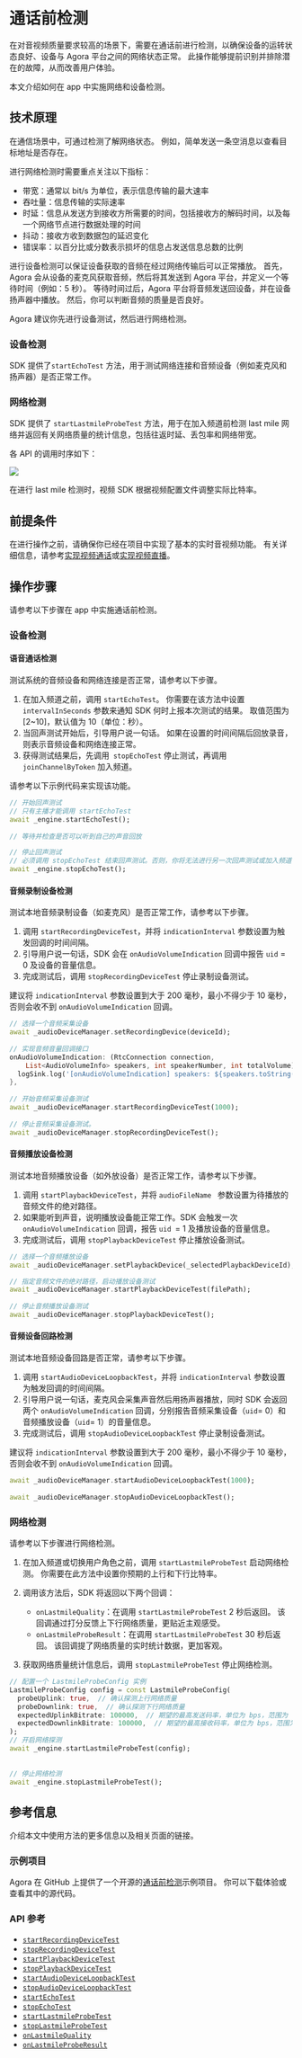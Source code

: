 # 通话前检测

在对音视频质量要求较高的场景下，需要在通话前进行检测，以确保设备的运转状态良好、设备与 Agora 平台之间的网络状态正常。 此操作能够提前识别并排除潜在的故障，从而改善用户体验。

本文介绍如何在 app 中实施网络和设备检测。


## 技术原理

在通信场景中，可通过检测了解网络状态。 例如，简单发送一条空消息以查看目标地址是否存在。

进行网络检测时需要重点关注以下指标：

- 带宽：通常以 bit/s 为单位，表示信息传输的最大速率
- 吞吐量：信息传输的实际速率
- 时延：信息从发送方到接收方所需要的时间，包括接收方的解码时间，以及每一个网络节点进行数据处理的时间
- 抖动：接收方收到数据包的延迟变化
- 错误率：以百分比或分数表示损坏的信息占发送信息总数的比例

进行设备检测可以保证设备获取的音频在经过网络传输后可以正常播放。 首先，Agora 会从设备的麦克风获取音频，然后将其发送到 Agora 平台，并定义一个等待时间（例如：5 秒）。 等待时间过后，Agora 平台将音频发送回设备，并在设备扬声器中播放。 然后，你可以判断音频的质量是否良好。

Agora 建议你先进行设备测试，然后进行网络检测。

### 设备检测

SDK 提供了`startEchoTest` 方法，用于测试网络连接和音频设备（例如麦克风和扬声器）是否正常工作。

### 网络检测

SDK 提供了 `startLastmileProbeTest` 方法，用于在加入频道前检测 last mile 网络并返回有关网络质量的统计信息，包括往返时延、丢包率和网络带宽。

各 API 的调用时序如下：

![](https://web-cdn.agora.io/docs-files/1569465803488)

在进行 last mile 检测时，视频 SDK 根据视频配置文件调整实际比特率。


## 前提条件

在进行操作之前，请确保你已经在项目中实现了基本的实时音视频功能。 有关详细信息，请参考[实现视频通话](start_call_flutter_ng)或[实现视频直播](start_live_flutter_ng)。


## 操作步骤

请参考以下步骤在 app 中实施通话前检测。

### 设备检测

#### 语音通话检测

测试系统的音频设备和网络连接是否正常，请参考以下步骤。

1. 在加入频道之前，调用 `startEchoTest`。 你需要在该方法中设置 `intervalInSeconds` 参数来通知 SDK 何时上报本次测试的结果。 取值范围为 [2~10]，默认值为 10（单位：秒）。
2. 当回声测试开始后，引导用户说一句话。 如果在设置的时间间隔后回放录音，则表示音频设备和网络连接正常。
3. 获得测试结果后，先调用` stopEchoTest` 停止测试，再调用 `joinChannelByToken` 加入频道。

请参考以下示例代码来实现该功能。

```dart
// 开始回声测试
// 只有主播才能调用 startEchoTest
await _engine.startEchoTest();
 
// 等待并检查是否可以听到自己的声音回放

// 停止回声测试
// 必须调用 stopEchoTest 结束回声测试。否则，你将无法进行另一次回声测试或加入频道
await _engine.stopEchoTest();
```

#### 音频录制设备检测

测试本地音频录制设备（如麦克风）是否正常工作，请参考以下步骤。

1. 调用 `startRecordingDeviceTest`，并将 `indicationInterval` 参数设置为触发回调的时间间隔。
2. 引导用户说一句话，SDK 会在 `onAudioVolumeIndication` 回调中报告 `uid` = 0 及设备的音量信息。
3. 完成测试后，调用 `stopRecordingDeviceTest` 停止录制设备测试。

<div class="alert note">建议将 <code>indicationInterval</code> 参数设置到大于 200 毫秒，最小不得少于 10 毫秒，否则会收不到 <code>onAudioVolumeIndication</code> 回调。</div>

```dart
// 选择一个音频采集设备
await _audioDeviceManager.setRecordingDevice(deviceId);
 
// 实现音频音量回调接口
onAudioVolumeIndication: (RtcConnection connection,
    List<AudioVolumeInfo> speakers, int speakerNumber, int totalVolume) {
  logSink.log('[onAudioVolumeIndication] speakers: ${speakers.toString()}, speakerNumber: $speakerNumber, totalVolume: $totalVolume');
},
 
// 开始音频采集设备测试
await _audioDeviceManager.startRecordingDeviceTest(1000);
 
// 停止音频采集设备测试。
await _audioDeviceManager.stopRecordingDeviceTest();
```

#### 音频播放设备检测

测试本地音频播放设备（如外放设备）是否正常工作，请参考以下步骤。

1. 调用 `startPlaybackDeviceTest`，并将 `audioFileName ` 参数设置为待播放的音频文件的绝对路径。
2. 如果能听到声音，说明播放设备能正常工作。SDK 会触发一次 `onAudioVolumeIndication` 回调，报告 `uid `= 1 及播放设备的音量信息。
3. 完成测试后，调用 `stopPlaybackDeviceTest` 停止播放设备测试。

```dart
// 选择一个音频播放设备
await _audioDeviceManager.setPlaybackDevice(_selectedPlaybackDeviceId);

// 指定音频文件的绝对路径，启动播放设备测试
await _audioDeviceManager.startPlaybackDeviceTest(filePath);
 
// 停止音频播放设备测试
await _audioDeviceManager.stopPlaybackDeviceTest();
```

#### 音频设备回路检测

测试本地音频设备回路是否正常，请参考以下步骤。

1. 调用 `startAudioDeviceLoopbackTest`，并将 `indicationInterval` 参数设置为触发回调的时间间隔。
2. 引导用户说一句话，麦克风会采集声音然后用扬声器播放，同时 SDK 会返回两个 `onAudioVolumeIndication` 回调，分别报告音频采集设备（`uid`= 0）和音频播放设备（`uid`= 1）的音量信息。
3. 完成测试后，调用 `stopAudioDeviceLoopbackTest` 停止录制设备测试。

<div class="alert note">建议将 <code>indicationInterval</code> 参数设置到大于 200 毫秒，最小不得少于 10 毫秒，否则会收不到 <code>onAudioVolumeIndication</code> 回调。</div>

```dart
await _audioDeviceManager.startAudioDeviceLoopbackTest(1000);
 
await _audioDeviceManager.stopAudioDeviceLoopbackTest();
```


### 网络检测

请参考以下步骤进行网络检测。

1. 在加入频道或切换用户角色之前，调用 `startLastmileProbeTest` 启动网络检测。 你需要在此方法中设置你预期的上行和下行比特率。

2. 调用该方法后，SDK 将返回以下两个回调：
   - `onLastmileQuality`：在调用 `startLastmileProbeTest` 2 秒后返回。 该回调通过打分反馈上下行网络质量，更贴近主观感受。
   - `onLastmileProbeResult`：在调用 `startLastmileProbeTest` 30 秒后返回。 该回调提了网络质量的实时统计数据，更加客观。

3. 获取网络质量统计信息后，调用 `stopLastmileProbeTest` 停止网络检测。

```dart
// 配置一个 LastmileProbeConfig 实例
LastmileProbeConfig config = const LastmileProbeConfig(
  probeUplink: true,  // 确认探测上行网络质量
  probeDownlink: true,  // 确认探测下行网络质量
  expectedUplinkBitrate: 100000,  // 期望的最高发送码率，单位为 bps，范围为 [100000,5000000]
  expectedDownlinkBitrate: 100000,  // 期望的最高接收码率，单位为 bps，范围为 [100000,5000000]
);
// 开启网络探测
await _engine.startLastmileProbeTest(config);
 
 
// 停止网络检测
await _engine.stopLastmileProbeTest();
```

## 参考信息

介绍本文中使用方法的更多信息以及相关页面的链接。

### 示例项目

Agora 在 GitHub 上提供了一个开源的[通话前检测](https://github.com/AgoraIO/API-Examples/tree/4.0.0-GA/windows/APIExample/APIExample/Advanced/PreCallTest)示例项目。 你可以下载体验或查看其中的源代码。

### API 参考

- [`startRecordingDeviceTest`](./API%20Reference/flutter_ng/API/class_iaudiodevicemanager.html#api_iaudiodevicemanager_startrecordingdevicetest)
- [`stopRecordingDeviceTest`](./API%20Reference/flutter_ng/API/class_iaudiodevicemanager.html#api_iaudiodevicemanager_stoprecordingdevicetest)
- [`startPlaybackDeviceTest`](./API%20Reference/flutter_ng/API/class_iaudiodevicemanager.html#api_iaudiodevicemanager_startplaybackdevicetest)
- [`stopPlaybackDeviceTest`](./API%20Reference/flutter_ng/API/class_iaudiodevicemanager.html#api_iaudiodevicemanager_stopplaybackdevicetest)
- [`startAudioDeviceLoopbackTest`](./API%20Reference/flutter_ng/API/class_iaudiodevicemanager.html#api_iaudiodevicemanager_startaudiodeviceloopbacktest_ng)
- [`stopAudioDeviceLoopbackTest`](./API%20Reference/flutter_ng/API/class_iaudiodevicemanager.html#api_iaudiodevicemanager_stopaudiodeviceloopbacktest)
- [`startEchoTest`](./API%20Reference/flutter_ng/API/class_irtcengine.html#api_irtcengine_startechotest2)
- [`stopEchoTest`](./API%20Reference/flutter_ng/API/class_irtcengine.html#api_irtcengine_stopechotest)
- [`startLastmileProbeTest`](./API%20Reference/flutter_ng/API/class_irtcengine.html#api_irtcengine_startlastmileprobetest)
- [`stopLastmileProbeTest`](./API%20Reference/flutter_ng/API/class_irtcengine.html#api_irtcengine_stoplastmileprobetest)
- [`onLastmileQuality`](./API%20Reference/flutter_ng/API/class_irtcengineeventhandler.html#callback_irtcengineeventhandler_onlastmilequality)
- [`onLastmileProbeResult`](./API%20Reference/flutter_ng/API/class_irtcengineeventhandler.html#callback_irtcengineeventhandler_onlastmileproberesult)